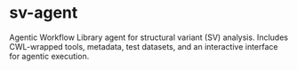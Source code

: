 # sv-agent
Agentic Workflow Library agent for structural variant (SV) analysis. Includes CWL-wrapped tools, metadata, test datasets, and an interactive interface for agentic execution.
